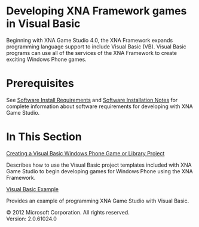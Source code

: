 ﻿

# Developing XNA Framework games in Visual Basic

Beginning with XNA Game Studio 4.0, the XNA Framework expands programming language support to include Visual Basic (VB). Visual Basic programs can use all of the services of the XNA Framework to create exciting Windows Phone games.

# Prerequisites

See [Software Install Requirements](Required_SW.md) and [Software Installation Notes](Setup_Install_Scenarios.md) for complete information about software requirements for developing with XNA Game Studio.

# In This Section

[Creating a Visual Basic Windows Phone Game or Library Project](UsingXNA_VBProject.md)

Describes how to use the Visual Basic project templates included with XNA Game Studio to begin developing games for Windows Phone using the XNA Framework.

[Visual Basic Example](UsingXNA_VBExample.md)

Provides an example of programming XNA Game Studio with Visual Basic.

© 2012 Microsoft Corporation. All rights reserved.  
Version: 2.0.61024.0